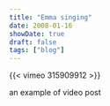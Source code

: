 ```yaml
---
title: "Emma singing"
date: 2008-01-16
showDate: true
draft: false
tags: ["blog"]
---
```


{{< vimeo 315909912 >}}

an example of video post